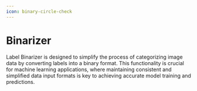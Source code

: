 ```yaml
---
icon: binary-circle-check
---
```


# Binarizer

Label Binarizer is designed to simplify the process of categorizing image data by converting labels into a binary format. This functionality is crucial for machine learning applications, where maintaining consistent and simplified data input formats is key to achieving accurate model training and predictions.
